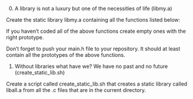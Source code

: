 0. A library is not a luxury but one of the necessities of life
(libmy.a)
 
Create the static library libmy.a containing all the functions listed below:
 
If you haven’t coded all of the above functions create empty ones with the right prototype.
 
Don’t forget to push your main.h file to your repository. It should at least contain all the prototypes of the above functions.
 
1. Without libraries what have we? We have no past and no future
(create_static_lib.sh) 

Create a script called create_static_lib.sh that creates a static library called liball.a from all the .c files that are in the current directory.

